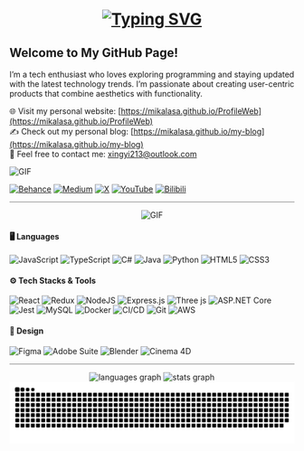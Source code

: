 <!-- 
[![MasterHead](https://mir-s3-cdn-cf.behance.net/project_modules/fs/579fe1183178475.653aa8931b193.gif)](https://mikalasa.github.io/ProfileWeb/)
-->

<!-- Profile -->
<h1 align="center">
  <a href="https://git.io/typing-svg">
    <img src="https://readme-typing-svg.demolab.com?font=Roboto&weight=1000&size=24&pause=1000&color=000000&width=240&lines=Hi+%F0%9F%91%8B%2C+I'm+Xingyi" alt="Typing SVG" />
  </a>
</h1>

## Welcome to My GitHub Page!

I’m a tech enthusiast who loves exploring programming and staying updated with the latest technology trends. I’m passionate about creating user-centric products that combine aesthetics with functionality.

🌐 Visit my personal website: [https://mikalasa.github.io/ProfileWeb](https://mikalasa.github.io/ProfileWeb)  
✍️ Check out my personal blog: [https://mikalasa.github.io/my-blog](https://mikalasa.github.io/my-blog)  
📧 Feel free to contact me: xingyi213@outlook.com  


<!-- Following -->
<div align="left">
  <img src="https://media0.giphy.com/media/v1.Y2lkPTc5MGI3NjExdW1sdmY5bmdxbWt1NmFyYWlmNW8zZXVqYnJmbWkzZnU2M2pyejNzdCZlcD12MV9pbnRlcm5hbF9naWZfYnlfaWQmY3Q9cw/fV8KLSSAXharZpHR0a/giphy.webp" alt="GIF" height="100" />
  
  [![Behance](https://img.shields.io/badge/Behance-1769ff?logo=behance&logoColor=white)](https://www.behance.net/stringx)
  [![Medium](https://img.shields.io/badge/Medium-12100E?logo=medium&logoColor=white)](https://medium.com/@xingyi-posts)
  [![X](https://img.shields.io/badge/X-black.svg?logo=X&logoColor=white)](https://x.com)
  [![YouTube](https://img.shields.io/badge/YouTube-%23FF0000.svg?logo=YouTube&logoColor=white)](https://youtube.com)
  [![Bilibili](https://img.shields.io/badge/Bilibili-00A1D6?logo=bilibili&logoColor=white)](https://space.bilibili.com)
</div>


<hr style="height:1px; border-width:0; color:gray; background-color:gray">

<!-- BLOG-POST-LIST:START -->
<!-- BLOG-POST-LIST:END -->

<!-- Skills -->
<div align="center">
  <img src="https://media0.giphy.com/media/v1.Y2lkPTc5MGI3NjExamwwNHZkY2UxcXNibDczZzFxdjFwZTNtN3J2aGdqbm9rOGFvdGtjayZlcD12MV9pbnRlcm5hbF9naWZfYnlfaWQmY3Q9Zw/g06HKnMmtK1aXurndU/giphy.webp" alt="GIF" height="100" />
</div>

#### 🖥️ Languages
![JavaScript](https://img.shields.io/badge/javascript-%23323330.svg?style=for-the-badge&logo=javascript&logoColor=%23F7DF1E) 
![TypeScript](https://img.shields.io/badge/typescript-%23007ACC.svg?style=for-the-badge&logo=typescript&logoColor=white) 
![C#](https://img.shields.io/badge/C%23-%23239120.svg?style=for-the-badge&logo=csharp&logoColor=white)
![Java](https://img.shields.io/badge/java-%23ED8B00.svg?style=for-the-badge&logo=openjdk&logoColor=white) 
![Python](https://img.shields.io/badge/python-3670A0?style=for-the-badge&logo=python&logoColor=ffdd54) 
![HTML5](https://img.shields.io/badge/html5-%23E34F26.svg?style=for-the-badge&logo=html5&logoColor=white) 
![CSS3](https://img.shields.io/badge/css3-%231572B6.svg?style=for-the-badge&logo=css3&logoColor=white) 

#### ⚙️ Tech Stacks & Tools
![React](https://img.shields.io/badge/react-%2320232a.svg?style=for-the-badge&logo=react&logoColor=%2361DAFB) 
![Redux](https://img.shields.io/badge/redux-%23593d88.svg?style=for-the-badge&logo=redux&logoColor=white)
![NodeJS](https://img.shields.io/badge/node.js-6DA55F?style=for-the-badge&logo=node.js&logoColor=white) 
![Express.js](https://img.shields.io/badge/express.js-%23404d59.svg?style=for-the-badge&logo=express&logoColor=%2361DAFB)
![Three js](https://img.shields.io/badge/threejs-black?style=for-the-badge&logo=three.js&logoColor=white) 
![ASP.NET Core](https://img.shields.io/badge/ASP.NET%20Core-512BD4?style=for-the-badge&logo=dotnet&logoColor=white) 
![Jest](https://img.shields.io/badge/Jest-C21325?style=for-the-badge&logo=jest&logoColor=white) 
![MySQL](https://img.shields.io/badge/mysql-4479A1.svg?style=for-the-badge&logo=mysql&logoColor=white) 
![Docker](https://img.shields.io/badge/docker-%230db7ed.svg?style=for-the-badge&logo=docker&logoColor=white) 
![CI/CD](https://img.shields.io/badge/CI%2FCD-%230071C5.svg?style=for-the-badge&logo=ci%2Fcd&logoColor=white) 
![Git](https://img.shields.io/badge/git-%23F05033.svg?style=for-the-badge&logo=git&logoColor=white) 
![AWS](https://img.shields.io/badge/AWS-%23FF9900.svg?style=for-the-badge&logo=amazon-aws&logoColor=white)

#### 🎨 Design
![Figma](https://img.shields.io/badge/figma-%23F24E1E.svg?style=for-the-badge&logo=figma&logoColor=white)
![Adobe Suite](https://img.shields.io/badge/Adobe%20Suite-%23FF0000.svg?style=for-the-badge&logo=adobe&logoColor=white)
![Blender](https://img.shields.io/badge/blender-%23F5792A.svg?style=for-the-badge&logo=blender&logoColor=white)
![Cinema 4D](https://img.shields.io/badge/Cinema%204D-011A6A?style=for-the-badge&logo=cinema4d&logoColor=white)


<hr style="height:1px; border-width:0; color:gray; background-color:gray">


<!-- github state -->
<div align="center">
   <img src="https://github-readme-stats.vercel.app/api/top-langs?username=mikalasa&locale=en&hide_title=false&layout=compact&card_width=500&langs_count=8&theme=light&hide_border=false&order=2" height="160" alt="languages graph" />
<img src="https://github-readme-stats.vercel.app/api?username=mikalasa&hide_title=false&hide_rank=false&show_icons=true&include_all_commits=true&count_private=true&disable_animations=false&theme=light&locale=en&hide_border=false&order=1" height="160" alt="stats graph" />
</div>

<!-- snake -->
<img src="https://raw.githubusercontent.com/mikalasa/snk/output/github-contribution-grid-snake.svg" alt="Snake animation" />
